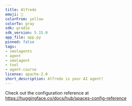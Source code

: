 ```yaml
---
title: Alfredo
emoji: 🐨
colorFrom: yellow
colorTo: gray
sdk: gradio
sdk_version: 5.15.0
app_file: app.py
pinned: false
tags:
- smolagents
- agent
- smolagent
- tool
- agent-course
license: apache-2.0
short_description: Alfredo is your AI agent!
---
```


Check out the configuration reference at https://huggingface.co/docs/hub/spaces-config-reference